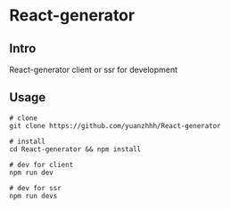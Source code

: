 # React-generator

## Intro
React-generator client or ssr for development

## Usage
```
# clone
git clone https://github.com/yuanzhhh/React-generator

# install
cd React-generator && npm install

# dev for client
npm run dev

# dev for ssr
npm run devs
```
